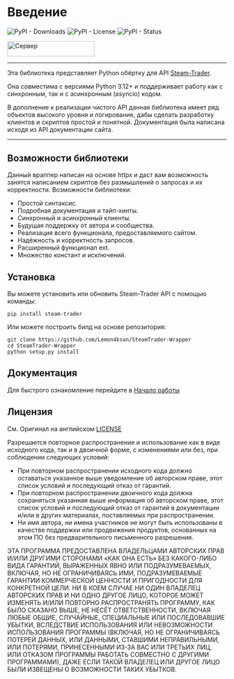 # Введение
![PyPI - Downloads](https://img.shields.io/pypi/dm/steam-trader)
![PyPI - License](https://img.shields.io/pypi/l/steam-trader)
![PyPI - Status](https://img.shields.io/pypi/status/steam-trader)

<p align="left">
	<a href="https://discord.gg/DGRHEnUW">
      <img height="35.48" width="200" alt="Сервер" src="https://github.com/user-attachments/assets/b7c8a272-b48c-411f-aca3-6512086a9a18">
   </a>
</p>

---

Эта библиотека представляет Python обёртку для API [Steam-Trader](https://steam-trader.com/).

Она совместима с версиями Python 3.12+ и поддерживает работу как с синхронным, так и с асинхронным (asyncio) кодом.

В дополнение к реализации чистого API данная библиотека имеет ряд объектов высокого уровня и логирование, 
дабы сделать разработку клиентов и скриптов простой и понятной. Документация была написана исходя из API документации сайта.

---

## Возможности библиотеки

Данный враппер написан на основе httpx и даст вам возможность занятся написанием скриптов без размышлений о запросах и их корректности.
Возможности библиотеки:

* Простой синтаксис.
* Подробная документация и тайп-хинты.
* Синхронный и асинхронный клиенты.
* Будущая поддержку от автора и сообщества.
* Реализация всего функционала, предоставляемого сайтом.
* Надёжность и корректность запросов.
* Расширенный функционал ext.
* Множество констант и исключений.

## Установка

Вы можете установить или обновить Steam-Trader API с помощью команды:

```shell
pip install steam-trader
```

Или можете построить билд на основе репозитория:

```shell
git clone https://github.com/Lemon4ksan/SteamTrader-Wrapper
cd SteamTrader-Wrapper
python setup.py install
```

## Документация

Для быстрого ознакомление перейдите в [Начало работы](quickstart.md)

## Лицензия
См. Оригинал на английском [LICENSE](https://github.com/Lemon4ksan/SteamTrader-Wrapper/blob/master/LICENSE)

Разрешается повторное распространение и использование как в виде исходного кода, так и в двоичной форме, с изменениями или без, при соблюдении следующих условий:

- При повторном распространении исходного кода должно оставаться указанное выше уведомление об авторском праве, этот список условий и последующий отказ от гарантий.
- При повторном распространении двоичного кода должна сохраняться указанная выше информация об авторском праве, этот список условий и последующий отказ от гарантий в документации и/или в других материалах, поставляемых при распространении.
- Ни имя автора, ни имена участников не могут быть использованы в качестве поддержки или продвижения продуктов, основанных на этом ПО без предварительного письменного разрешения.

ЭТА ПРОГРАММА ПРЕДОСТАВЛЕНА ВЛАДЕЛЬЦАМИ АВТОРСКИХ ПРАВ И/ИЛИ ДРУГИМИ СТОРОНАМИ «КАК ОНА ЕСТЬ» БЕЗ КАКОГО-ЛИБО ВИДА ГАРАНТИЙ, ВЫРАЖЕННЫХ ЯВНО ИЛИ ПОДРАЗУМЕВАЕМЫХ, ВКЛЮЧАЯ, НО НЕ ОГРАНИЧИВАЯСЬ ИМИ, ПОДРАЗУМЕВАЕМЫЕ ГАРАНТИИ КОММЕРЧЕСКОЙ ЦЕННОСТИ И ПРИГОДНОСТИ ДЛЯ КОНКРЕТНОЙ ЦЕЛИ. НИ В КОЕМ СЛУЧАЕ НИ ОДИН ВЛАДЕЛЕЦ АВТОРСКИХ ПРАВ И НИ ОДНО ДРУГОЕ ЛИЦО, КОТОРОЕ МОЖЕТ ИЗМЕНЯТЬ И/ИЛИ ПОВТОРНО РАСПРОСТРАНЯТЬ ПРОГРАММУ, КАК БЫЛО СКАЗАНО ВЫШЕ, НЕ НЕСЁТ ОТВЕТСТВЕННОСТИ, ВКЛЮЧАЯ ЛЮБЫЕ ОБЩИЕ, СЛУЧАЙНЫЕ, СПЕЦИАЛЬНЫЕ ИЛИ ПОСЛЕДОВАВШИЕ УБЫТКИ, ВСЛЕДСТВИЕ ИСПОЛЬЗОВАНИЯ ИЛИ НЕВОЗМОЖНОСТИ ИСПОЛЬЗОВАНИЯ ПРОГРАММЫ (ВКЛЮЧАЯ, НО НЕ ОГРАНИЧИВАЯСЬ ПОТЕРЕЙ ДАННЫХ, ИЛИ ДАННЫМИ, СТАВШИМИ НЕПРАВИЛЬНЫМИ, ИЛИ ПОТЕРЯМИ, ПРИНЕСЕННЫМИ ИЗ-ЗА ВАС ИЛИ ТРЕТЬИХ ЛИЦ, ИЛИ ОТКАЗОМ ПРОГРАММЫ РАБОТАТЬ СОВМЕСТНО С ДРУГИМИ ПРОГРАММАМИ), ДАЖЕ ЕСЛИ ТАКОЙ ВЛАДЕЛЕЦ ИЛИ ДРУГОЕ ЛИЦО БЫЛИ ИЗВЕЩЕНЫ О ВОЗМОЖНОСТИ ТАКИХ УБЫТКОВ.
